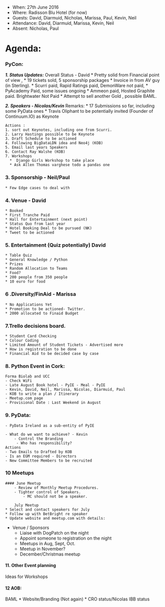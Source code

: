 *  When: 27th June 2016
* Where: Radisson Blu Hotel (for now)
* Guests: David, Diarmuid, Nicholas, Marissa, Paul, Kevin, Neil
* Attendance: David, Diarmuid,  Marissa,  Kevin, Neil
* Absent: Nicholas, Paul

Agenda:
=========

### PyCon:

***1. Status Updates:***
Overall Status - David
	* Pretty solid from Financial point of view , 
	* 19 tickets sold, 5 sponsorship packages
	* Invoice in from AV guy (in Sterling). 
	* Scurri paid, Rapid Ratings paid, DemonWare not paid, 
	* PyAcademy Paid, some issues ongoing
	* Ammeon paid, Hosted Graphite paid. Brightwater Not Paid
	* Attempt to sell another Gold , possible BAML.
	
***2. Speakers - Nicolas/Kevin***
	Remarks:
	* 17 Submissions so far, including some PyData ones
	* Travis Oliphant to be potentially invited (Founder of Continuum.IO) as Keynote
	
	Actions : 
	1. sort out Keynotes, including one from Scurri.
	2. Larry Hastings possible to be Keynote
	3. Draft Schedule to be actioned
	4. Following BigDataLDN idea and Neo4j (KOB)
	5. Email last years Speakers
	6. Contact Ray Walshe (KOB)
	7. Workshops
	  *  Django Girls Workshop to take place
	  * Ask Allen Thomas varghese todo a pandas one

### 3. Sponsorship - Neil/Paul
	* Few Edge cases to deal with

### 4. Venue - David
	* Booked
	* First Tranche Paid
	* Hall for Entertainment (next point)
	* Status Quo from last year
	* Hotel Booking Deal to be pursued (NK)
	* Tweet to be actioned

### 5. Entertainment (Quiz potentially) David
	* Table Quiz
	* General Knowledge / Python
	* Prizes
	* Random Allocation to Teams
	* Food?
	* 200 people from 350 people 
	* 10 euro for food

### 6 .Diversity/FinAid - Marissa
	* No Applications Yet
	* Promotion to be actioned- Twitter.
	* 2000 allocated to Finaid Budget

### 7.Trello decisions board.
	* Student Card Checking
	* Colour Coding
	* Limited Amount of Student Tickets - Advertised more
	* How is registration to be done
	* Financial Aid to be decided case by case
	
### 8. Python Event in Cork:
	Forma Biolab and UCC
	- Check WiFi
	- Late August Book hotel - PyIE - Meal - PyIE
	- Kevin, David, Neil, Marissa, Nicolas, Diarmuid, Paul
	- KOB to write a plan / Itinerary
	- Meetup.com page
	- Provisional Date : Last Weekend in August
	
### 9. PyData:
	- PyData Ireland as a sub-entity of PyIE
	
	- What do we want to achieve? - Kevin
		- Control the Branding
		 - Who has responsibility?
	Actions	
	- Two Emails to Drafted by KOB
	- Is an EGM required - Directors
	- New Committee Members to be recruited

### 10 Meetups
	#### June Meetup
		- Review of Monthly Meetup Procedures.
		- Tighter control of Speakers.
	        - MC should not be a speaker.
		
        July Meetup
	* Select and contact speakers for July
	* Follow up with BetBright re speaker
	* Update website and meetup.com with details:


* Venue / Sponsors
	* Liaise with DogPatch on the night
 	* Appoint someone to registration on the night
	* Meetups in Aug, Sept, Oct.
	* Meetup in November?
	* December/Christmas meetup

#### 11. Other Event planning
Ideas for Workshops

#### 12 AOB:
BAML
	* Website/Branding (Not again)
	* CRO status/Nicolas IBB status 




